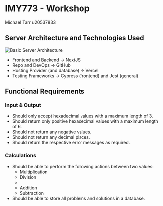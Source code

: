 # IMY773 - Workshop

Michael Tarr u20537833

## Server Architecture and Technologies Used
![Basic Server Architecture](https://r2.sloththe.dev/zion/imy773-workshop-arch-v2.png)

* Frontend and Backend -> NextJS
* Repo and DevOps -> GitHub
* Hosting Provider (and database) -> Vercel
* Testing Frameworks -> Cypress (frontend) and Jest (general)

## Functional Requirements
### Input & Output
* Should only accept hexadecimal values with a maximum length of 3.
* Should return only positive hexadecimal values with a maximum length of 6.
* Should not return any negative values.
* Should not return any decimal places.
* Should return the respective error messages as required.

### Calculations
* Should be able to perform the following actions between two values:
  * Multiplication
  * Division
  * 
  * Addition
  * Subtraction
* Should be able to store all problems and solutions in a database.